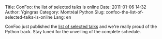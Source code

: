 Title: ConFoo: the list of selected talks is online
Date: 2011-01-06 14:32
Author: Ygingras
Category: Montréal Python
Slug: confoo-the-list-of-selected-talks-is-online
Lang: en

<!--:en-->

ConFoo just published the [list of selected talks][] and we're really
proud of the Python track. Stay tuned for the unveiling of the complete
schedule.

  [list of selected talks]: http://confoo.ca/en/2011/session
